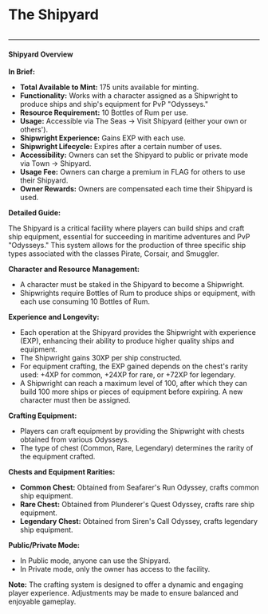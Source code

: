 # The Shipyard

<figure><img src="../../.gitbook/assets/SHIPYARD2.png" alt=""><figcaption></figcaption></figure>

***

#### Shipyard Overview

**In Brief:**

* **Total Available to Mint:** 175 units available for minting.
* **Functionality:** Works with a character assigned as a Shipwright to produce ships and ship's equipment for PvP "Odysseys."
* **Resource Requirement:** 10 Bottles of Rum per use.
* **Usage:** Accessible via The Seas -> Visit Shipyard (either your own or others').
* **Shipwright Experience:** Gains EXP with each use.
* **Shipwright Lifecycle:** Expires after a certain number of uses.
* **Accessibility:** Owners can set the Shipyard to public or private mode via Town -> Shipyard.
* **Usage Fee:** Owners can charge a premium in FLAG for others to use their Shipyard.
* **Owner Rewards:** Owners are compensated each time their Shipyard is used.

**Detailed Guide:**

The Shipyard is a critical facility where players can build ships and craft ship equipment, essential for succeeding in maritime adventures and PvP "Odysseys." This system allows for the production of three specific ship types associated with the classes Pirate, Corsair, and Smuggler.

**Character and Resource Management:**

* A character must be staked in the Shipyard to become a Shipwright.
* Shipwrights require Bottles of Rum to produce ships or equipment, with each use consuming 10 Bottles of Rum.

**Experience and Longevity:**

* Each operation at the Shipyard provides the Shipwright with experience (EXP), enhancing their ability to produce higher quality ships and equipment.
* The Shipwright gains 30XP per ship constructed.
* For equipment crafting, the EXP gained depends on the chest's rarity used: +4XP for common, +24XP for rare, or +72XP for legendary.
* A Shipwright can reach a maximum level of 100, after which they can build 100 more ships or pieces of equipment before expiring. A new character must then be assigned.

**Crafting Equipment:**

* Players can craft equipment by providing the Shipwright with chests obtained from various Odysseys.
* The type of chest (Common, Rare, Legendary) determines the rarity of the equipment crafted.

**Chests and Equipment Rarities:**

* **Common Chest:** Obtained from Seafarer's Run Odyssey, crafts common ship equipment.
* **Rare Chest:** Obtained from Plunderer's Quest Odyssey, crafts rare ship equipment.
* **Legendary Chest:** Obtained from Siren's Call Odyssey, crafts legendary ship equipment.

**Public/Private Mode:**

* In Public mode, anyone can use the Shipyard.
* In Private mode, only the owner has access to the facility.

**Note:** The crafting system is designed to offer a dynamic and engaging player experience. Adjustments may be made to ensure balanced and enjoyable gameplay.





